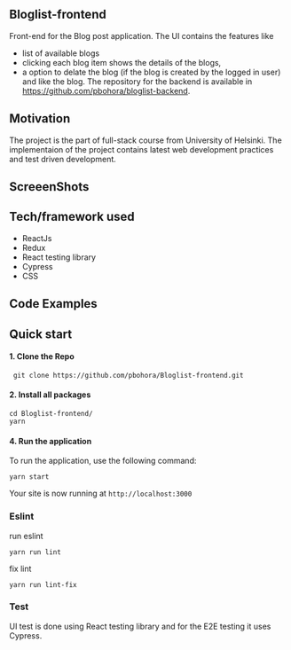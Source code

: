 ## Bloglist-frontend

Front-end for the Blog post application. The UI contains the features like

- list of available blogs
- clicking each blog item shows the details of the blogs,
- a option to delate the blog (if the blog is created by the logged in user) and like the blog.
  The repository for the backend is available in https://github.com/pbohora/bloglist-backend.

## Motivation

The project is the part of full-stack course from University of Helsinki. The implementaion of the project contains latest web development practices and test driven development.

## ScreeenShots

## Tech/framework used

- ReactJs
- Redux
- React testing library
- Cypress
- CSS

## Code Examples

## Quick start

#### 1. Clone the Repo

` git clone https://github.com/pbohora/Bloglist-frontend.git`

#### 2. Install all packages

```
cd Bloglist-frontend/
yarn
```

#### 4. Run the application

To run the application, use the following command:

```
yarn start
```

Your site is now running at `http://localhost:3000`

### Eslint

run eslint

```
yarn run lint
```

fix lint

```
yarn run lint-fix
```

### Test

UI test is done using React testing library and for the E2E testing it uses Cypress.
